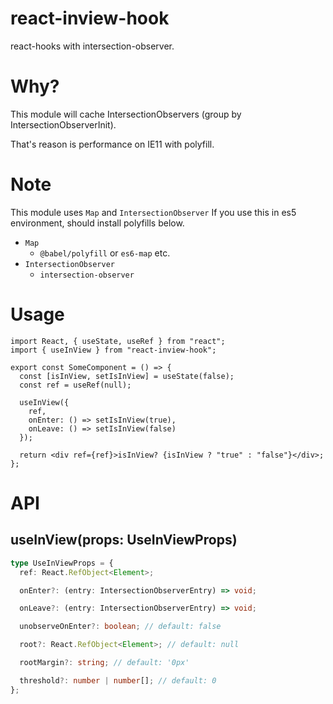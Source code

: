 # react-inview-hook

react-hooks with intersection-observer.

# Why?

This module will cache IntersectionObservers (group by IntersectionObserverInit).

That's reason is performance on IE11 with polyfill.

# Note

This module uses `Map` and `IntersectionObserver`
If you use this in es5 environment, should install polyfills below.

- `Map`
  - `@babel/polyfill` or `es6-map` etc.
- `IntersectionObserver`
  - `intersection-observer`

# Usage

```tsx
import React, { useState, useRef } from "react";
import { useInView } from "react-inview-hook";

export const SomeComponent = () => {
  const [isInView, setIsInView] = useState(false);
  const ref = useRef(null);

  useInView({
    ref,
    onEnter: () => setIsInView(true),
    onLeave: () => setIsInView(false)
  });

  return <div ref={ref}>isInView? {isInView ? "true" : "false"}</div>;
};
```

# API

## useInView(props: UseInViewProps)

```ts
type UseInViewProps = {
  ref: React.RefObject<Element>;

  onEnter?: (entry: IntersectionObserverEntry) => void;

  onLeave?: (entry: IntersectionObserverEntry) => void;

  unobserveOnEnter?: boolean; // default: false

  root?: React.RefObject<Element>; // default: null

  rootMargin?: string; // default: '0px'

  threshold?: number | number[]; // default: 0
};
```

